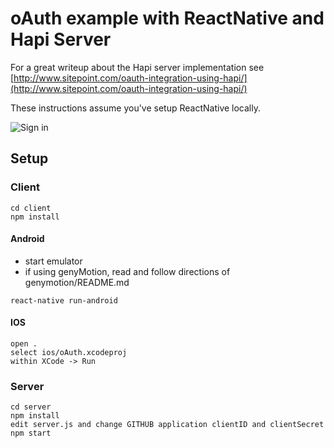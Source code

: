 # oAuth example with ReactNative and Hapi Server

For a great writeup about the Hapi server implementation see [http://www.sitepoint.com/oauth-integration-using-hapi/](http://www.sitepoint.com/oauth-integration-using-hapi/)

These instructions assume you've setup ReactNative locally. 

![Sign in](https://cloud.githubusercontent.com/assets/1282364/12651900/34ce10d2-c5ae-11e5-84b9-0f07bb3625c3.png)

## Setup

### Client
```
cd client
npm install
```
#### Android

*  start emulator
*  if using genyMotion, read and follow directions of genymotion/README.md

```
react-native run-android
```

#### IOS
```
open .
select ios/oAuth.xcodeproj
within XCode -> Run
```


### Server

```
cd server
npm install
edit server.js and change GITHUB application clientID and clientSecret
npm start
```
